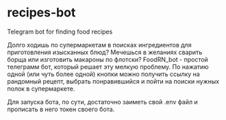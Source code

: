 # recipes-bot
Telegram bot for finding food recipes

Долго ходишь по супермаркетам в поисках ингредиентов для приготовления изысканных блюд?
Мечешься в желаниях сварить борща или изготовить макароны по флотски?
FoodRN_bot - простой телеграмм бот, который решает эту мелкую проблему.
По нажатию одной (или чуть более одной) кнопки можно получить ссылку на рандомный рецепт,
выбрать понравившийся и пойти на поиски нужных полок в супермаркете.

Для запуска бота, по сути, достаточно заиметь свой .env файл и прописать в него токен своего бота.
